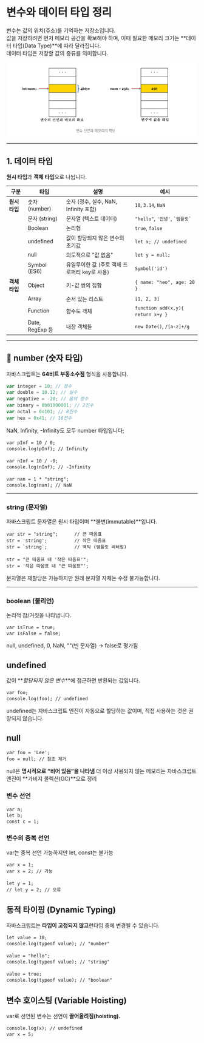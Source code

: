 # 변수와 데이터 타입 정리

변수는 값의 위치(주소)를 기억하는 저장소입니다.  
값을 저장하려면 먼저 메모리 공간을 확보해야 하며, 이때 필요한 메모리 크기는 **데이터 타입(Data Type)**에 따라 달라집니다.  
데이터 타입은 저장할 값의 종류를 의미합니다.

![데이터 타입 이미지](image.png)

---

## 1. 데이터 타입

**원시 타입**과 **객체 타입**으로 나뉩니다.

| 구분          | 타입            | 설명                                          | 예시                                |
| ------------- | --------------- | --------------------------------------------- | ----------------------------------- |
| **원시 타입** | 숫자 (number)   | 숫자 (정수, 실수, NaN, Infinity 포함)         | `10`, `3.14`, `NaN`                 |
|               | 문자 (string)   | 문자열 (텍스트 데이터)                        | `"hello"`, `'안녕'`, `` `템플릿` `` |
|               | Boolean         | 논리형                                        | `true`, `false`                     |
|               | undefined       | 값이 할당되지 않은 변수의 초기값              | `let x; // undefined`               |
|               | null            | 의도적으로 "값 없음"                          | `let y = null;`                     |
|               | Symbol (ES6)    | 유일무이한 값 (주로 객체 프로퍼티 key로 사용) | `Symbol('id')`                      |
| **객체 타입** | Object          | 키-값 쌍의 집합                               | `{ name: "heo", age: 20 }`          |
|               | Array           | 순서 있는 리스트                              | `[1, 2, 3]`                         |
|               | Function        | 함수도 객체                                   | `function add(x,y){ return x+y }`   |
|               | Date, RegExp 등 | 내장 객체들                                   | `new Date()`, `/[a-z]+/g`           |

---

## 📌 number (숫자 타입)

자바스크립트는 **64비트 부동소수점** 형식을 사용합니다.

```javascript
var integer = 10; // 정수
var double = 10.12; // 실수
var negative = -20; // 음의 정수
var binary = 0b01000001; // 2진수
var octal = 0o101; // 8진수
var hex = 0x41; // 16진수
```

NaN, Infinity, -Infinity도 모두 number 타입입니다;

```
var pInf = 10 / 0;
console.log(pInf); // Infinity

var nInf = 10 / -0;
console.log(nInf); // -Infinity

var nan = 1 * "string";
console.log(nan); // NaN
```

---

### string (문자열)

자바스크립트 문자열은 원시 타입이며 **불변(immutable)**입니다.

```
var str = "string";      // 큰 따옴표
str = 'string';          // 작은 따옴표
str = `string`;          // 백틱 (템플릿 리터럴)

str = "큰 따옴표 내 '작은 따옴표'";
str = '작은 따옴표 내 "큰 따옴표"';
```

문자열은 재할당은 가능하지만 원래 문자열 자체는 수정 불가능합니다.

---

### boolean (불리언)

논리적 참/거짓을 나타냅니다.

```
var isTrue = true;
var isFalse = false;
```

null, undefined, 0, NaN, ""(빈 문자열) → false로 평가됨

## undefined

값이 **_할당되지 않은 변수_**에 접근하면 반환되는 값입니다.

```
var foo;
console.log(foo); // undefined
```

undefined는 자바스크립트 엔진이 자동으로 할당하는 값이며, 직접 사용하는 것은 권장되지 않습니다.

## null

```
var foo = 'Lee';
foo = null; // 참조 제거
```

null은 **명시적으로 “비어 있음”을 나타냄**
더 이상 사용되지 않는 메모리는 자바스크립트 엔진이 **가비지 콜렉션(GC)**으로 정리

### 변수 선언

```
var a;
let b;
const c = 1;
```

### 변수의 중복 선언

var는 중복 선언 가능하지만 let, const는 불가능

```
var x = 1;
var x = 2; // 가능

let y = 1;
// let y = 2; // 오류
```

## 동적 타이핑 (Dynamic Typing)

자바스크립트는 **타입이 고정되지 않고**런타임 중에 변경될 수 있습니다.

```
let value = 10;
console.log(typeof value); // "number"

value = "hello";
console.log(typeof value); // "string"

value = true;
console.log(typeof value); // "boolean"
```

## 변수 호이스팅 (Variable Hoisting)

var로 선언된 변수는 선언이 **끌어올려짐(hoisting).**

```
console.log(x); // undefined
var x = 5;
```
